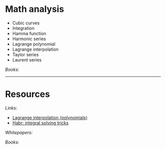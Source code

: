 # Math analysis

* Cubic curves
* Integration
* Hamma function
* Harmonic series
* Lagrange polynomial
* Lagrange interpolation
* Taylor series
* Laurent series


*Books:*

___

# Resources

*Links:*
* [Lagrange interpolation (polynomials)](https://en.wikipedia.org/wiki/Lagrange_polynomial)
* [Habr: integral solving tricks](https://habr.com/ru/post/314820/)

*Whitepapers:*

*Books:*

